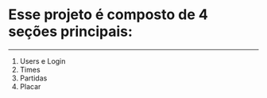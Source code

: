 # Esse projeto é composto de 4 seções principais:
__________________________________________________
1. Users e Login
2. Times
3. Partidas
4. Placar